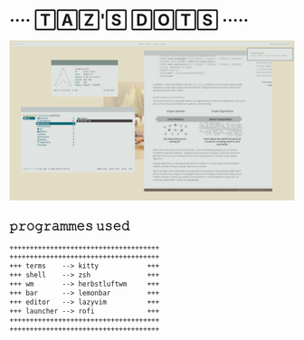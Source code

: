 # ···· 🅃🄰🅉'🅂 🄳🄾🅃🅂 ·····  

![screenshot](images/screenshot.png)

## 𝚙𝚛𝚘𝚐𝚛𝚊𝚖𝚖𝚎𝚜 𝚞𝚜𝚎𝚍

```
+++++++++++++++++++++++++++++++++++++  
+++++++++++++++++++++++++++++++++++++  
+++ terms    --> kitty            +++   
+++ shell    --> zsh              +++  
+++ wm       --> herbstluftwm     +++  
+++ bar      --> lemonbar         +++  
+++ editor   --> lazyvim          +++  
+++ launcher --> rofi             +++  
+++++++++++++++++++++++++++++++++++++  
+++++++++++++++++++++++++++++++++++++  
```
